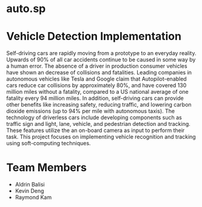 # auto.sp

# Vehicle Detection Implementation
Self-driving cars are rapidly moving from a prototype to an everyday reality. Upwards of 90% of all car accidents continue to be caused in some way by a human error. The absence of a driver in production consumer vehicles have shown an decrease of collisions and fatalities. Leading companies in autonomous vehicles like Tesla and Google claim that Autopilot-enabled cars reduce car collisions by approximately 80%, and have covered 130 million miles without a fatality, compared to a US national average of one fatality every 94 million miles. In addition, self-driving cars can provide other benefits like increasing safety, reducing traffic, and lowering carbon dioxide emissions (up to 94% per mile with autonomous taxis). The technology of driverless cars include developing components such as traffic sign and light, lane, vehicle, and pedestrian detection and tracking. These features utilize the an on-board camera as input to perform their task. This project focuses on implementing vehicle recognition and tracking using soft-computing techniques.

# Team Members
* Aldrin Balisi
* Kevin Deng
* Raymond Kam
